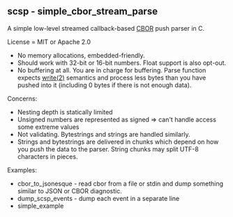 scsp - simple_cbor_stream_parse
----

A simple low-level streamed callback-based [CBOR](https://cbor.io/) push parser in C.

License = MIT or Apache 2.0

* No memory allocations, embedded-friendly.
* Should work with 32-bit or 16-bit numbers. Float support is also opt-out.
* No buffering at all. You are in charge for buffering. Parse function expects [write(2)](http://man7.org/linux/man-pages/man2/write.2.html) semantics and process less bytes than you have pushed into it (including 0 bytes if there is not enough data).

Concerns:

* Nesting depth is statically limited
* Unsigned numbers are represented as signed => can't handle access some extreme values
* Not validating. Bytestrings and strings are handled similarly.
* Strings and bytestrings are delivered in chunks which depend on how you push the data to the parser. String chunks may split UTF-8 characters in pieces.

Examples:

* cbor_to_jsonesque - read cbor from a file or stdin and dump something similar to JSON or CBOR diagnostic.
* dump_scsp_events - dump each event in a separate line
* simple_example
